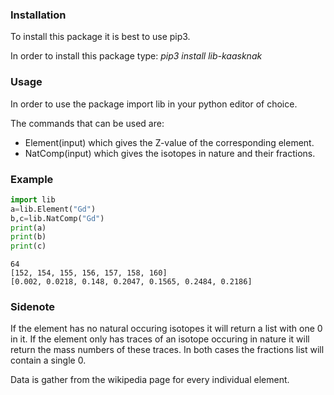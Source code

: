 ### Installation
To install this package it is best to use pip3.

In order to install this package type: *pip3 install lib-kaasknak*

### Usage
In order to use the package import lib in your python editor of choice.

The commands that can be used are:
- Element(input) which gives the Z-value of the corresponding element.
- NatComp(input) which gives the isotopes in nature and their fractions.

### Example

```python
import lib
a=lib.Element("Gd")
b,c=lib.NatComp("Gd")
print(a)
print(b)
print(c)
```
```output
64
[152, 154, 155, 156, 157, 158, 160]
[0.002, 0.0218, 0.148, 0.2047, 0.1565, 0.2484, 0.2186]
```

### Sidenote
If the element has no natural occuring isotopes it will return a list with one 0 in it. If the element only has traces of an isotope occuring in nature it will return the mass numbers of these traces. In both cases the fractions list will contain a single 0.

Data is gather from the wikipedia page for every individual element.
